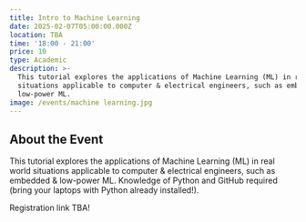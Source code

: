 ```yaml
---
title: Intro to Machine Learning
date: 2025-02-07T05:00:00.000Z
location: TBA
time: '18:00 - 21:00'
price: 10
type: Academic
description: >-
  This tutorial explores the applications of Machine Learning (ML) in real world
  situations applicable to computer & electrical engineers, such as embedded &
  low-power ML.
image: /events/machine learning.jpg
---
```


## About the Event

This tutorial explores the applications of Machine Learning (ML) in real world situations applicable to computer & electrical engineers, such as embedded & low-power ML. Knowledge of Python and GitHub required (bring your laptops with Python already installed!).

Registration link TBA!
